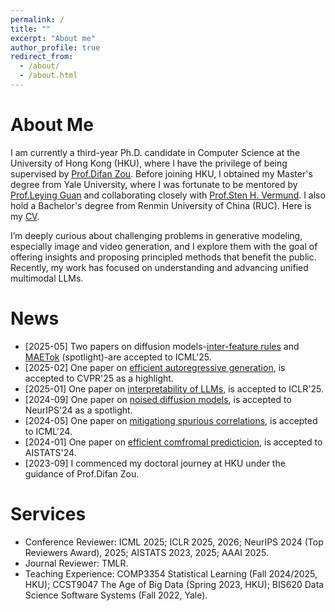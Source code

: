 ```yaml
---
permalink: /
title: ""
excerpt: "About me"
author_profile: true
redirect_from: 
  - /about/
  - /about.html
---
```

About Me
======

I am currently a third-year Ph.D. candidate in Computer Science at the University of Hong Kong (HKU), where I have the privilege of being supervised by [Prof.Difan Zou](https://difanzou.github.io). Before joining HKU, I obtained my Master's degree from Yale University, where I was fortunate to be mentored by [Prof.Leying Guan](https://campuspress.yale.edu/lguan) and collaborating closely with [Prof.Sten H. Vermund](https://ysph.yale.edu/profile/sten-vermund/). I also hold a Bachelor's degree from Renmin University of China (RUC). Here is my [CV](https://github.com/yujinhan98/yujinhan98.github.io/blob/master/yujin_CV_2023.pdf).

I’m deeply curious about challenging problems in generative modeling, especially image and video generation, and I explore them with the goal of offering insights and proposing principled methods that benefit the public. Recently, my work has focused on understanding and advancing unified multimodal LLMs.    


News
======
- [2025-05] Two papers on diffusion models-[inter-feature rules](https://arxiv.org/abs/2502.04725) and [MAETok](https://arxiv.org/abs/2502.03444) (spotlight)-are accepted to ICML'25.  
- [2025-02] One paper on [efficient autoregressive generation](https://arxiv.org/abs/2412.15119), is accepted to CVPR'25 as a highlight. 
- [2025-01] One paper on [interpretability of LLMs](https://arxiv.org/abs/2411.19456), is accepted to ICLR'25. 
- [2024-09] One paper on [noised diffusion models](https://arxiv.org/abs/2405.20494), is accepted to NeurIPS'24 as a spotlight. 
- [2024-05] One paper on [mitigationg spurious correlations](https://arxiv.org/abs/2404.13815), is accepted to ICML'24.
- [2024-01] One paper on  [efficient comfromal predicticion](https://proceedings.mlr.press/v238/han24b.html), is accepted to AISTATS'24.
- [2023-09] I commenced my doctoral journey at HKU under the guidance of Prof.Difan Zou.


Services
======
- Conference Reviewer: ICML 2025; ICLR 2025, 2026; NeurIPS 2024 (Top Reviewers Award), 2025; AISTATS 2023, 2025; AAAI 2025.
- Journal Reviewer: TMLR.  
- Teaching Experience: COMP3354 Statistical Learning (Fall 2024/2025, HKU); CCST9047 The Age of Big Data (Spring 2023, HKU); BIS620 Data Science Software Systems (Fall 2022, Yale).
